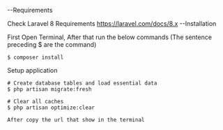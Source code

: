 --Requirements

Check Laravel 8 Requirements https://laravel.com/docs/8.x
--Installation

First Open Terminal, After that run the below commands (The sentence preceding $ are the command) 

    $ composer install

Setup application

    # Create database tables and load essential data
    $ php artisan migrate:fresh

    # Clear all caches
    $ php artisan optimize:clear

    After copy the url that show in the terminal